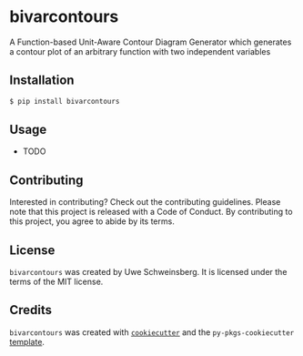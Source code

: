 # bivarcontours

A Function-based Unit-Aware Contour Diagram Generator which generates a contour plot of an arbitrary function with two independent variables

## Installation

```bash
$ pip install bivarcontours
```

## Usage

- TODO

## Contributing

Interested in contributing? Check out the contributing guidelines. Please note that this project is released with a Code of Conduct. By contributing to this project, you agree to abide by its terms.

## License

`bivarcontours` was created by Uwe Schweinsberg. It is licensed under the terms of the MIT license.

## Credits

`bivarcontours` was created with [`cookiecutter`](https://cookiecutter.readthedocs.io/en/latest/) and the `py-pkgs-cookiecutter` [template](https://github.com/py-pkgs/py-pkgs-cookiecutter).
